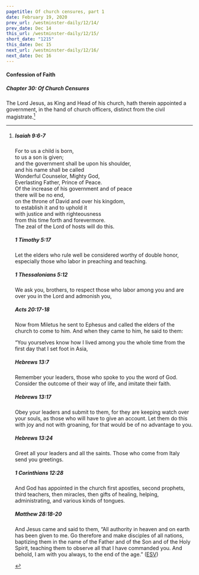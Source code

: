 ```yaml
---
pagetitle: Of church censures, part 1
date: February 19, 2020
prev_url: /westminster-daily/12/14/
prev_date: Dec 14
this_url: /westminster-daily/12/15/
short_date: "1215"
this_date: Dec 15
next_url: /westminster-daily/12/16/
next_date: Dec 16
---
```


#### Confession of Faith

##### Chapter 30: Of Church Censures

The Lord Jesus, as King and Head of his church, hath therein appointed a government, in the hand of church officers, distinct from the civil magistrate.[^fnref:wcf1]

[^fnref:wcf1]: <div class="esv"><h5>Isaiah 9:6-7</h5> <div class="esv-text"><div class="block-indent"> <p class="line-group" id="p23009006.01-1">For to us a child is born,<br /> <span class="indent"></span>to us a son is given;<br /> and the government shall be upon his shoulder,<br /> <span class="indent"></span>and his name shall be called<br /> Wonderful Counselor, Mighty God,<br /> <span class="indent"></span>Everlasting Father, Prince of Peace.<br />  Of the increase of his government and of peace<br /> <span class="indent"></span>there will be no end,<br /> on the throne of David and over his kingdom,<br /> <span class="indent"></span>to establish it and to uphold it<br /> with justice and with righteousness<br /> <span class="indent"></span>from this time forth and forevermore.<br /> The zeal of the <span class="small-caps">Lord</span> of hosts will do this.</p> </div> </div><h5>1 Timothy 5:17</h5> <div class="esv-text"><p id="p54005017.01-2">Let the elders who rule well be considered worthy of double honor, especially those who labor in preaching and teaching.</p> </div><h5>1 Thessalonians 5:12</h5> <div class="esv-text"> <p id="p52005012.05-3">We ask you, brothers, to respect those who labor among you and are over you in the Lord and admonish you,</p> </div><h5>Acts 20:17-18</h5> <div class="esv-text"> <p id="p44020017.07-4">Now from Miletus he sent to Ephesus and called the elders of the church to come to him. And when they came to him, he said to them:</p> <p id="p44020018.11-4">&#8220;You yourselves know how I lived among you the whole time from the first day that I set foot in Asia,</p> </div><h5>Hebrews 13:7</h5> <div class="esv-text"><p id="p58013007.01-5">Remember your leaders, those who spoke to you the word of God. Consider the outcome of their way of life, and imitate their faith.</p> </div><h5>Hebrews 13:17</h5> <div class="esv-text"><p id="p58013017.01-6">Obey your leaders and submit to them, for they are keeping watch over your souls, as those who will have to give an account. Let them do this with joy and not with groaning, for that would be of no advantage to you.</p> </div><h5>Hebrews 13:24</h5> <div class="esv-text"><p id="p58013024.01-7">Greet all your leaders and all the saints. Those who come from Italy send you greetings.</p> </div><h5>1 Corinthians 12:28</h5> <div class="esv-text"><p id="p46012028.01-8">And God has appointed in the church first apostles, second prophets, third teachers, then miracles, then gifts of healing, helping, administrating, and various kinds of tongues.</p> </div><h5>Matthew 28:18-20</h5> <div class="esv-text"><p id="p40028018.01-9">And Jesus came and said to them, <span class="woc">&#8220;All authority in heaven and on earth has been given to me.</span> <span class="woc">Go therefore and make disciples of all nations, baptizing them in the name of the Father and of the Son and of the Holy Spirit,</span> <span class="woc">teaching them to observe all that I have commanded you. And behold, I am with you always, to the end of the age.&#8221;</span>  (<a href="http://www.esv.org" class="copyright">ESV</a>)</p> </div> </div>

